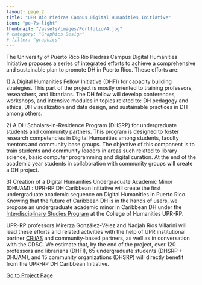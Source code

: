 ```yaml
---
layout: page_2
title: "UPR Rio Piedras Campus Digital Humanities Initiative"
icon: "pe-7s-light"
thumbnail: "/assets/images/Portfolio/4.jpg"
# category: "Graphics Design"
# filter: "graphics"
---
```


<!-- <div class="portfolio-header">
    <h2 class="portfolio-title">University of Puerto Rico Rio Piedras Campus Digital Humanities Initiative</h2>
    <div class="portfolio-meta">
        <div class="portfolio-cat">
            <a href="#">{{page.category}}</a>
        </div>
        <div class="portfolio-other">
            <span class="time-period">April, 2022</span>
        </div>
    </div>
</div> -->

<div class="portfolio-details">
    <p>The University of Puerto Rico Rio Piedras Campus Digital Humanities Initiative proposes a series of integrated efforts to achieve a comprehensive and sustainable plan to promote DH in Puerto Rico. These efforts are:</p>
    <p>1) A Digital Humanities Fellow Initiative (DHFI) for capacity building strategies. This part of the project is mostly oriented to training professors, researchers, and librarians. The DH fellow will develop conferences, workshops, and intensive modules in topics related to: DH pedagogy and ethics, DH visualization and data design, and sustainable practices in DH among others.</p>
    <p>2) A DH Scholars-in-Residence Program (DHSRP) for undergraduate students and community partners. This program is designed to foster research competencies in Digital Humanities among students, faculty mentors and community base groups. The objective of this component is to train students and community leaders in areas such related to library science, basic computer programming and digital curation. At the end of the academic year students in collaboration with community groups will create a DH project.</p>
    <p>3) Creation of a Digital Humanities Undergraduate Academic Minor (DHUAM) : UPR-RP DH Caribbean Initiative will create the first undergraduate academic sequence on Digital Humanities in Puerto Rico. Knowing that the future of Caribbean DH is in the hands of users, we propose an undergraduate academic minor in Caribbean DH under the
        <a href="http://humanidades.uprrp.edu/prei/">Interdisciplinary Studies Program</a>
        at the College of Humanities UPR-RP.</p>
    <p>UPR-RP professors Mirerza González-Vélez and Nadjah Ríos Villarini will lead these efforts and related activities with the help of UPR institutional partner
        <a href="http://www.criiasupr.org/">CRiiAS</a>
        and community-based partners, as well as in conversation with the CDSC. We estimate that, by the end of the project, over 120 professors and librarians (DHFI), 65 undergraduate students (DHSRP + DHUAM), and 15 community organizations (DHSRP) will directly benefit from the UPR-RP DH Caribbean Initiative.
    </p>
<div class="project-demo-btn">
    <a class="btn project-btn" href="#">Go to Project Page</a>
</div>
</div>
